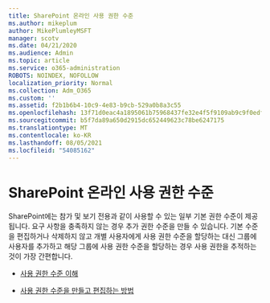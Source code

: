 ```yaml
---
title: SharePoint 온라인 사용 권한 수준
ms.author: mikeplum
author: MikePlumleyMSFT
manager: scotv
ms.date: 04/21/2020
ms.audience: Admin
ms.topic: article
ms.service: o365-administration
ROBOTS: NOINDEX, NOFOLLOW
localization_priority: Normal
ms.collection: Adm_O365
ms.custom: ''
ms.assetid: f2b1b6b4-10c9-4e83-b9cb-529a0b8a3c55
ms.openlocfilehash: 13f71d0eac4a1895061b75968437fe32e4f5f9109ab9c9f0edfe371d7d0c995c
ms.sourcegitcommit: b5f7da89a650d2915dc652449623c78be6247175
ms.translationtype: MT
ms.contentlocale: ko-KR
ms.lasthandoff: 08/05/2021
ms.locfileid: "54085162"
---
```

# <a name="sharepoint-online-permission-levels"></a>SharePoint 온라인 사용 권한 수준

SharePoint에는 참가 및 보기 전용과 같이 사용할 수 있는 일부 기본 권한 수준이 제공됩니다. 요구 사항을 충족하지 않는 경우 추가 권한 수준을 만들 수 있습니다. 기본 수준을 편집하거나 삭제하지 않고 개별 사용자에게 사용 권한 수준을 할당하는 대신 그룹에 사용자를 추가하고 해당 그룹에 사용 권한 수준을 할당하는 경우 사용 권한을 추적하는 것이 가장 간편합니다.
  
- [사용 권한 수준 이해](https://go.microsoft.com/fwlink/?linkid=867071)
    
- [사용 권한 수준을 만들고 편집하는 방법](https://go.microsoft.com/fwlink/?linkid=867072)
    

